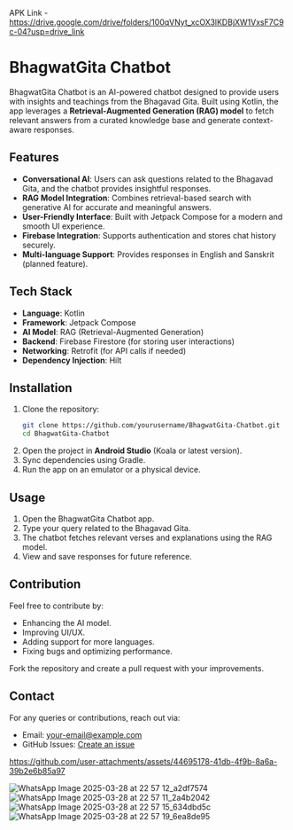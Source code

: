  APK Link - https://drive.google.com/drive/folders/100qVNyt_xcOX3lKDBjXW1VxsF7C9c-04?usp=drive_link

# BhagwatGita Chatbot 

BhagwatGita Chatbot is an AI-powered chatbot designed to provide users with insights and teachings from the Bhagavad Gita. Built using Kotlin, the app leverages a **Retrieval-Augmented Generation (RAG) model** to fetch relevant answers from a curated knowledge base and generate context-aware responses.

## Features
- **Conversational AI**: Users can ask questions related to the Bhagavad Gita, and the chatbot provides insightful responses.
- **RAG Model Integration**: Combines retrieval-based search with generative AI for accurate and meaningful answers.
- **User-Friendly Interface**: Built with Jetpack Compose for a modern and smooth UI experience.
- **Firebase Integration**: Supports authentication and stores chat history securely.
- **Multi-language Support**: Provides responses in English and Sanskrit (planned feature).
 
## Tech Stack
- **Language**: Kotlin
- **Framework**: Jetpack Compose
- **AI Model**: RAG (Retrieval-Augmented Generation)
- **Backend**: Firebase Firestore (for storing user interactions)
- **Networking**: Retrofit (for API calls if needed)
- **Dependency Injection**: Hilt

## Installation
1. Clone the repository:
   ```sh
   git clone https://github.com/yourusername/BhagwatGita-Chatbot.git
   cd BhagwatGita-Chatbot
   ```
2. Open the project in **Android Studio** (Koala or latest version).
3. Sync dependencies using Gradle.
4. Run the app on an emulator or a physical device.

## Usage
1. Open the BhagwatGita Chatbot app.
2. Type your query related to the Bhagavad Gita.
3. The chatbot fetches relevant verses and explanations using the RAG model.
4. View and save responses for future reference.

## Contribution
Feel free to contribute by:
- Enhancing the AI model.
- Improving UI/UX.
- Adding support for more languages.
- Fixing bugs and optimizing performance.

Fork the repository and create a pull request with your improvements.

## Contact
For any queries or contributions, reach out via:
- Email: your-email@example.com
- GitHub Issues: [Create an issue](https://github.com/yourusername/BhagwatGita-Chatbot/issues)


https://github.com/user-attachments/assets/44695178-41db-4f9b-8a6a-39b2e6b85a97

![WhatsApp Image 2025-03-28 at 22 57 12_a2df7574](https://github.com/user-attachments/assets/d09f1701-08b6-4073-976a-9592d90801d4)
![WhatsApp Image 2025-03-28 at 22 57 11_2a4b2042](https://github.com/user-attachments/assets/0658e883-8dbf-43b4-b66c-0ea97101bc81)
![WhatsApp Image 2025-03-28 at 22 57 15_634dbd5c](https://github.com/user-attachments/assets/51437773-d208-4901-b695-b3cdda8fd666)
![WhatsApp Image 2025-03-28 at 22 57 19_6ea8de95](https://github.com/user-attachments/assets/6138b01f-ce17-4141-ac99-fe723d85728c)



